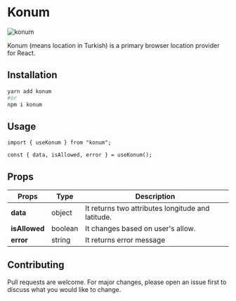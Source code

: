 # Konum

![konum](https://user-images.githubusercontent.com/10114716/165154314-647d2a3a-2aef-41d5-b751-0a73d0d6a941.png)

Konum (means location in Turkish) is a primary browser location provider for React.

## Installation

```bash
yarn add konum
#or
npm i konum
```

## Usage

```tsx
import { useKonum } from "konum";

const { data, isAllowed, error } = useKonum();
```

## Props

| Props         | Type    | Description                                       |
| ------------- | ------- | ------------------------------------------------- |
| **data**      | object  | It returns two attributes longitude and latitude. |
| **isAllowed** | boolean | It changes based on user's allow.                 |
| **error**     | string  | It returns error message                          |

## Contributing

Pull requests are welcome. For major changes, please open an issue first to discuss what you would like to change.
